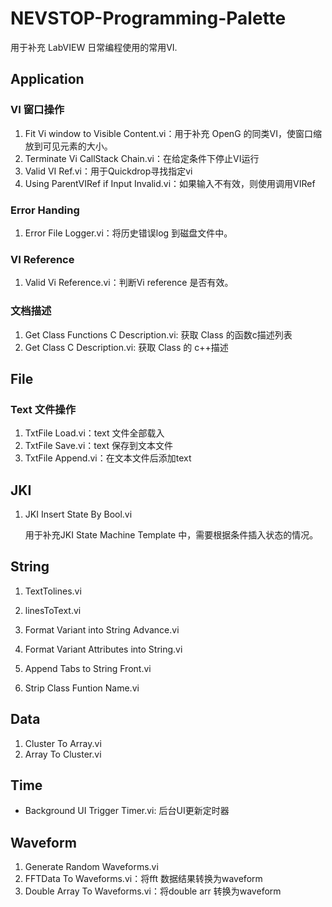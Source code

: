 # NEVSTOP-Programming-Palette

用于补充 LabVIEW 日常编程使用的常用VI.

## Application

### VI 窗口操作

1. Fit Vi window to Visible Content.vi：用于补充 OpenG 的同类VI，使窗口缩放到可见元素的大小。
2. Terminate Vi CallStack Chain.vi：在给定条件下停止VI运行
3. Valid VI Ref.vi：用于Quickdrop寻找指定vi
4. Using ParentVIRef if Input Invalid.vi：如果输入不有效，则使用调用VIRef

### Error Handing

1. Error File Logger.vi：将历史错误log 到磁盘文件中。

### VI Reference

1. Valid Vi Reference.vi：判断Vi reference 是否有效。

### 文档描述

1. Get Class Functions C Description.vi: 获取 Class 的函数c描述列表
2. Get Class C Description.vi: 获取 Class 的 c++描述

## File

### Text 文件操作

1. TxtFile Load.vi：text 文件全部载入
2. TxtFile Save.vi：text 保存到文本文件
3. TxtFile Append.vi：在文本文件后添加text

## JKI

1. JKI Insert State By Bool.vi

   用于补充JKI State Machine Template 中，需要根据条件插入状态的情况。

## String

1. TextTolines.vi
2. linesToText.vi

1. Format Variant into String Advance.vi
2. Format Variant Attributes into String.vi

1. Append Tabs to String Front.vi
2. Strip Class Funtion Name.vi

## Data

1. Cluster To Array.vi
2. Array To Cluster.vi

## Time

- Background UI Trigger Timer.vi: 后台UI更新定时器

## Waveform

1. Generate Random Waveforms.vi
2. FFTData To Waveforms.vi：将fft 数据结果转换为waveform
3. Double Array To Waveforms.vi：将double arr 转换为waveform

